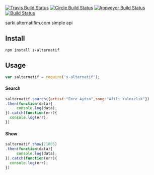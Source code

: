 [![Travis Build Status](http://img.shields.io/travis/c0b41/s-alternatif.svg?style=flat-square)](https://travis-ci.org/c0b41/s-alternatif) [![Circle Build Status](https://img.shields.io/circleci/project/c0b41/s-alternatif.svg?style=flat-square)](https://circleci.com/gh/c0b41/s-alternatif) [![Appveyor Build Status](https://img.shields.io/appveyor/ci/c0b41/s-alternatif.svg?style=flat-square)](https://ci.appveyor.com/project/c0b41/s-alternatif) [![Build Status](https://img.shields.io/david/ayhankuru/s-alternatif.svg?style=flat-square)](https://david-dm.org/ayhankuru/s-alternatif)



sarki.alternatifim.com simple api

## Install

```
npm install s-alternatif
```

## Usage


```js
var salternatif = require('s-alternatif');
```


#### Search

```js
salternatif.search({artist:"Emre Aydın",song:"Afili Yalnızlık"})
.then(function(data){
     console.log(data);
}).catch(function(err){
  console.log(err);
})

```
#### Show

```js
salternatif.show(21805)
.then(function(data){
     console.log(data);
}).catch(function(err){
  console.log(err);
})

```
